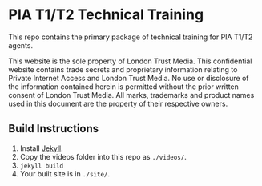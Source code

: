 # PIA T1/T2 Technical Training

This repo contains the primary package of technical training for PIA T1/T2 agents.

This website is the sole property of London Trust Media. This confidential website contains trade secrets and proprietary information relating to Private Internet Access and London Trust Media. No use or disclosure of the information contained herein is permitted without the prior written consent of London Trust Media. All marks, trademarks and product names used in this document are the property of their respective owners.


## Build Instructions

1. Install [Jekyll](https://jekyllrb.com).
2. Copy the videos folder into this repo as `./videos/`.
3. `jekyll build`
4. Your built site is in `./site/`.
